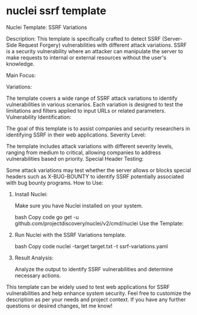 # nuclei ssrf template
Nuclei Template: SSRF Variations

Description:
This template is specifically crafted to detect SSRF (Server-Side Request Forgery) vulnerabilities with different attack variations. SSRF is a security vulnerability where an attacker can manipulate the server to make requests to internal or external resources without the user's knowledge.

Main Focus:

Variations:

The template covers a wide range of SSRF attack variations to identify vulnerabilities in various scenarios.
Each variation is designed to test the limitations and filters applied to input URLs or related parameters.
Vulnerability Identification:

The goal of this template is to assist companies and security researchers in identifying SSRF in their web applications.
Severity Level:

The template includes attack variations with different severity levels, ranging from medium to critical, allowing companies to address vulnerabilities based on priority.
Special Header Testing:

Some attack variations may test whether the server allows or blocks special headers such as X-BUG-BOUNTY to identify SSRF potentially associated with bug bounty programs.
How to Use:
1. Install Nuclei:

    Make sure you have Nuclei installed on your system.
    
    bash
    Copy code
    go get -u github.com/projectdiscovery/nuclei/v2/cmd/nuclei
    Use the Template:

2. Run Nuclei with the SSRF Variations template.

    bash
    Copy code
    nuclei -target target.txt -t ssrf-variations.yaml

3. Result Analysis:

    Analyze the output to identify SSRF vulnerabilities and determine necessary actions.
   
This template can be widely used to test web applications for SSRF vulnerabilities and help enhance system security.
Feel free to customize the description as per your needs and project context. If you have any further questions or desired changes, let me know!
